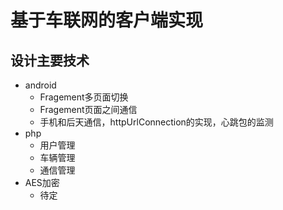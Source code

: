 # 基于车联网的客户端实现

## 设计主要技术

* android
  + Fragement多页面切换
  + Fragement页面之间通信
  + 手机和后天通信，httpUrlConnection的实现，心跳包的监测
* php
  + 用户管理
  + 车辆管理　
  + 通信管理
* AES加密
  + 待定

